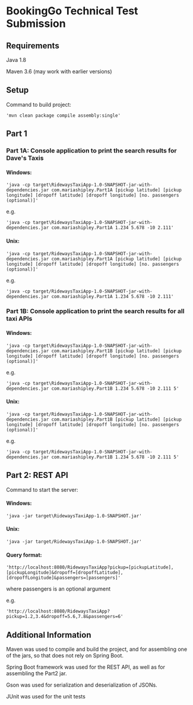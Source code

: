 # BookingGo Technical Test Submission

## Requirements
Java 1.8

Maven 3.6 (may work with earlier versions)

## Setup
Command to build project:
```
'mvn clean package compile assembly:single'
```

## Part 1

### Part 1A: Console application to print the search results for Dave's Taxis

#### Windows:
```
'java -cp target\RidewaysTaxiApp-1.0-SNAPSHOT-jar-with-dependencies.jar com.mariashipley.Part1A [pickup latitude] [pickup longitude] [dropoff latitude] [dropoff longitude] [no. passengers (optional)]'
```
e.g.
```
'java -cp target\RidewaysTaxiApp-1.0-SNAPSHOT-jar-with-dependencies.jar com.mariashipley.Part1A 1.234 5.678 -10 2.111'
```
#### Unix:
```
'java -cp target/RidewaysTaxiApp-1.0-SNAPSHOT-jar-with-dependencies.jar com.mariashipley.Part1A [pickup latitude] [pickup longitude] [dropoff latitude] [dropoff longitude] [no. passengers (optional)]'
```
e.g.
```
'java -cp target/RidewaysTaxiApp-1.0-SNAPSHOT-jar-with-dependencies.jar com.mariashipley.Part1A 1.234 5.678 -10 2.111'
```

### Part 1B: Console application to print the search results for all taxi APIs

#### Windows:
```
'java -cp target\RidewaysTaxiApp-1.0-SNAPSHOT-jar-with-dependencies.jar com.mariashipley.Part1B [pickup latitude] [pickup longitude] [dropoff latitude] [dropoff longitude] [no. passengers (optional)]'
```
e.g.
```
'java -cp target\RidewaysTaxiApp-1.0-SNAPSHOT-jar-with-dependencies.jar com.mariashipley.Part1B 1.234 5.678 -10 2.111 5'
```
#### Unix:
```
'java -cp target/RidewaysTaxiApp-1.0-SNAPSHOT-jar-with-dependencies.jar com.mariashipley.Part1B [pickup latitude] [pickup longitude] [dropoff latitude] [dropoff longitude] [no. passengers (optional)]'
```
e.g.
```
'java -cp target/RidewaysTaxiApp-1.0-SNAPSHOT-jar-with-dependencies.jar com.mariashipley.Part1B 1.234 5.678 -10 2.111 5'
```

## Part 2: REST API

Command to start the server:

#### Windows:
```
'java -jar target\RidewaysTaxiApp-1.0-SNAPSHOT.jar'
```
#### Unix:
```
'java -jar target/RidewaysTaxiApp-1.0-SNAPSHOT.jar'
```

#### Query format:

```
'http://localhost:8080/RidewaysTaxiApp?pickup=[pickupLatitude],[pickupLongitude]&dropoff=[dropoffLatitude],[dropoffLongitude]&passengers=[passengers]'
```
where passengers is an optional argument

e.g.
```
'http://localhost:8080/RidewaysTaxiApp?pickup=1.2,3.4&dropoff=5.6,7.8&passengers=6'
```

## Additional Information

Maven was used to compile and build the project, and for assembling one of the jars, so that does not rely on Spring Boot.

Spring Boot framework was used for the REST API, as well as for assembling the Part2 jar.

Gson was used for serialization and deserialization of JSONs.

JUnit was used for the unit tests
